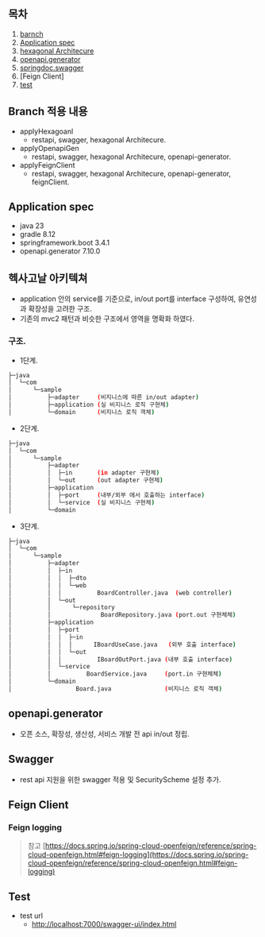 ## 목차
1. [barnch](#Branch-적용-내용)
1. [Application spec](#Application-spec)
2. [hexagonal Architecure](#헥사고날-아키텍쳐)
3. [openapi.generator](#openapigenerator)
4. [springdoc.swagger](#Swagger)
5. [Feign Client]
7. [test](#test)
## Branch 적용 내용
- applyHexagoanl
  - restapi, swagger, hexagonal Architecure.
- applyOpenapiGen
  - restapi, swagger, hexagonal Architecure, openapi-generator.
- applyFeignClient
  - restapi, swagger, hexagonal Architecure, openapi-generator, feignClient.
## Application spec
- java 23
- gradle 8.12
- springframework.boot 3.4.1
- openapi.generator 7.10.0
## 헥사고날 아키텍쳐
- application 안의 service를 기준으로, in/out port를 interface 구성하여, 유연성과 확장성을 고려한 구조.
- 기존의 mvc2 패턴과 비슷한 구조에서 영역을 명확화 하였다.
### 구조.
- 1단계.
```bash
├─java
│  └─com
│      └─sample
│          ├─adapter     (비지니스에 따른 in/out adapter)
│          ├─application (실 비지니스 로직 구현체)
│          └─domain      (비지니스 로직 객체)
```
- 2단계.
```bash
├─java
│  └─com
│      └─sample
│          ├─adapter
│          │  ├─in       (in adapter 구현체)
│          │  └─out      (out adapter 구현체)
│          ├─application
│          │  ├─port     (내부/외부 에서 호출하는 interface)
│          │  └─service  (실 비지니스 구현체)
│          └─domain
```
- 3단계.
```bash
├─java
│  └─com
│      └─sample
│          ├─adapter
│          │  ├─in
│          │  │  ├─dto
│          │  │  └─web
│          │  │          BoardController.java  (web controller)
│          │  └─out
│          │      └─repository
│          │              BoardRepository.java (port.out 구현체체)
│          ├─application
│          │  ├─port
│          │  │  ├─in
│          │  │  │      IBoardUseCase.java   (외부 호출 interface)
│          │  │  └─out
│          │  │          IBoardOutPort.java (내부 호출 interface)
│          │  └─service
│          │          BoardService.java     (port.in 구현체체)
│          └─domain
│                  Board.java               (비지니스 로직 객체)
```
## openapi.generator
- 오픈 소스, 확장성, 생산성, 서비스 개발 전 api in/out 정립.
## Swagger
- rest api 지원을 위한 swagger 적용 및 SecurityScheme 설정 추가.
## Feign Client
### Feign logging
> 참고 [https://docs.spring.io/spring-cloud-openfeign/reference/spring-cloud-openfeign.html#feign-logging](https://docs.spring.io/spring-cloud-openfeign/reference/spring-cloud-openfeign.html#feign-logging)
## Test
- test url
  - [http://localhost:7000/swagger-ui/index.html](http://localhost:7000/swagger-ui/index.html)
